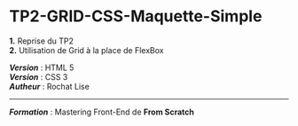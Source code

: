 # TP2-GRID-CSS-Maquette-Simple

**1.** Reprise du TP2<br>
**2.** Utilisation de Grid à la place de FlexBox<br>

***Version*** : HTML 5<br>
***Version*** : CSS 3<br>
***Autheur*** : Rochat Lise<hr>
***Formation*** : Mastering Front-End de **From Scratch**
